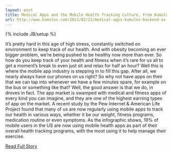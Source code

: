 ```yaml
---
layout: post
title: Medical Apps and the Mobile Health Tracking Culture, From Kumulos (Backend as a Service)
url: http://www.kumulos.com/2013/02/21/medical-apps-kumulos-backend-as-a-service-2/
---
```

{% include JB/setup %}<p>  It’s pretty hard in this age of high stress, constantly switched on environment to keep track of our health.  And with obesity becoming an ever bigger problem, we’re being pushed to be healthy now more than ever.  So how do you keep track of your health and fitness when it’s rare for us all to get a moment’s break to even just sit and relax for half an hour?  Well this is where the mobile app industry is stepping in to fill this gap.  After all, we nearly always have our phones on us right?  So why not have apps on their that we can tap into whenever we have a few minutes spare, for example on the bus or something like that?  Well, the good answer is that we do, in droves in fact.  The app market is swamped with medical and fitness apps of every kind you can imagine, and they are one of the highest earning types of app on the market.  A recent study by the Pew Internet & American Life Project found that many of us are now regularly using mobile apps to track our health in various ways, whether it be our weight, fitness programs, medication routine or even symptoms.  As the infographic shows, 19% of mobile users in the US are now using mobile health apps as part of their overall health tracking programs, with the most using it to help manage their exercise.<br />
<p><a href="http://www.kumulos.com/2013/02/21/medical-apps-kumulos-backend-as-a-service-2/">Read Full Story</a></p>
